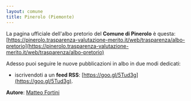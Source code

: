 ```yaml
---
layout: comune
title: Pinerolo (Piemonte)
---
```


La pagina ufficiale dell'albo pretorio del **Comune di Pinerolo** è questa: [https://pinerolo.trasparenza-valutazione-merito.it/web/trasparenza/albo-pretorio](https://pinerolo.trasparenza-valutazione-merito.it/web/trasparenza/albo-pretorio)

Adesso puoi seguire le nuove pubblicazioni in albo in due modi dedicati:

* iscrivendoti a un **feed RSS**: [https://goo.gl/5Tud3g](https://goo.gl/5Tud3g).


**Autore**: [Matteo Fortini](https://twitter.com/matt_fortini)
